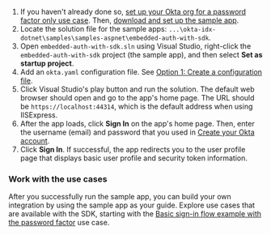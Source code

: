 
1. If you haven't already done so, [set up your Okta org for a password factor only use case](/docs/guides/oie-embedded-common-org-setup/aspnet/main/#set-up-your-okta-org-for-a-password-factor-only-use-case). Then, [download and set up the sample app](/docs/guides/oie-embedded-common-download-setup-app/aspnet/main/).
1. Locate the solution file for the sample apps:
`...\okta-idx-dotnet\samples\samples-aspnet\embedded-auth-with-sdk`.
1. Open `embedded-auth-with-sdk.sln` using Visual Studio, right-click the `embedded-auth-with-sdk` project (the sample app), and then select **Set as startup project**.
1. Add an `okta.yaml` configuration file. See [Option 1: Create a configuration file](/docs/guides/oie-embedded-common-download-setup-app/aspnet/main/#option-1-create-a-configuration-file).
1. Click Visual Studio's play button and run the solution. The default web browser should open and go to the app's home page. The URL should be `https://localhost:44314`, which is the default address when using IISExpress.
1. After the app loads, click **Sign In** on the app's home page. Then, enter the username (email) and password that you used in [Create your Okta account](/docs/guides/oie-embedded-common-org-setup/aspnet/main/#create-your-okta-account).
1. Click **Sign In**. If successful, the app redirects you to the user profile page that displays basic user profile and security token information.

### Work with the use cases

After you successfully run the sample app, you can build your own integration by using the sample app as your guide. Explore use cases that are available with the SDK, starting with the [Basic sign-in flow example with the password factor](/docs/guides/oie-embedded-sdk-use-case-basic-sign-in/aspnet/main/) use case.
